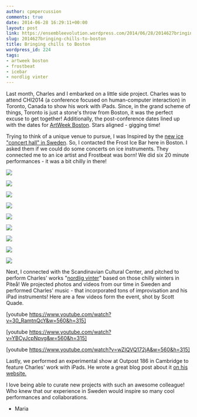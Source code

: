 ```yaml
---
author: cpmpercussion
comments: true
date: 2014-06-28 16:29:11+00:00
layout: post
link: https://ensembleevolution.wordpress.com/2014/06/28/2014627bringing-chills-to-boston/
slug: 2014627bringing-chills-to-boston
title: Bringing chills to Boston
wordpress_id: 224
tags:
- artweek boston
- frostbeat
- icebar
- nordlig vinter
---
```


Last month, Charles and I embarked on a little side project. Charles was to attend CHI2014 (a conference focused on human-computer interaction) in Toronto, Canada to show his work with iPads. Since, in the grand scheme of things, Toronto is just a stone's throw from Boston, it was the perfect excuse to get together! Additionally, the post-conference dates lined up with the dates for [ArtWeek Boston](http://artweekboston.org/). Stars aligned - gigging time!

Trying to think of a unique venue to pursue, I was Inspired by the [new ice "concert hall" in Sweden](http://www.icemusic.se/). So, I contacted the Frost Ice Bar here in Boston. I asked them if we could do some concerts on ice instruments. They connected me to an ice artist and Frostbeat was born! We did six 20 minute performances - it was a bit chilly in there!



  
   ![](https://ensembleevolution.files.wordpress.com/2014/06/84adf-img_078228129.jpg)
  

  
   ![](https://ensembleevolution.files.wordpress.com/2014/06/5e175-img_0781.jpg)
  

  
   ![](https://ensembleevolution.files.wordpress.com/2014/06/a842c-img_0754.jpg)
  

  
   ![](https://ensembleevolution.files.wordpress.com/2014/06/fc105-img_074128129.jpg)
  

  
   ![](https://ensembleevolution.files.wordpress.com/2014/06/02818-img_073428129.jpg)
  

  
   ![](https://ensembleevolution.files.wordpress.com/2014/06/73117-img_071928129.jpg)
  

  
   ![](https://ensembleevolution.files.wordpress.com/2014/06/419cd-dsc_1047.jpg)
  

  
   ![](https://ensembleevolution.files.wordpress.com/2014/06/3f813-dsc_103928129.jpg)
  

  
   ![](https://ensembleevolution.files.wordpress.com/2014/06/f3c3c-10170697_10152100858634352_3209110060425317469_n.jpg)
  



Next, I connected with the Scandinavian Cultural Center, and pitched to perform Charles' works "[nordlig vinter](http://charlesmartin.com.au/nordlig-vinter/)" based on those chilly winters in Piteå! We projected photos and videos from our time in Sweden and performed Charles' music - that incorporated tons of improvisation and his iPad instruments! Here are a few videos form the event, shot by Scott Quade.


 
   [youtube https://www.youtube.com/watch?v=30_RamtnQcY&w=560&h=315]
 

 
   [youtube https://www.youtube.com/watch?v=YBCyJcpNpvg&w=560&h=315]
 

 
   [youtube https://www.youtube.com/watch?v=wZIQVQ172jA&w=560&h=315]
 


Lastly, we performed an experimental show at Outpost 186 in Cambridge to feature Charles' work with iPads. He wrote a great blog post about it [on his website. ](http://charlesmartin.com.au/blog/2014/5/22/nordlig-vinter-ipad-concerts-in-boston)

I love being able to curate new projects with such an awesome colleague! Who knew that our experience in Sweden would inspire so many cool performances and collaborations.

- Maria
